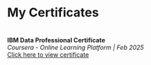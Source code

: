 <h1>My Certificates<h1></h1>

<b>IBM Data Professional Certificate</b>
<br>
<i>Coursera - Online Learning Platform | Feb 2025</i>
<br>
<a href="">Click here to view certificate</a>



